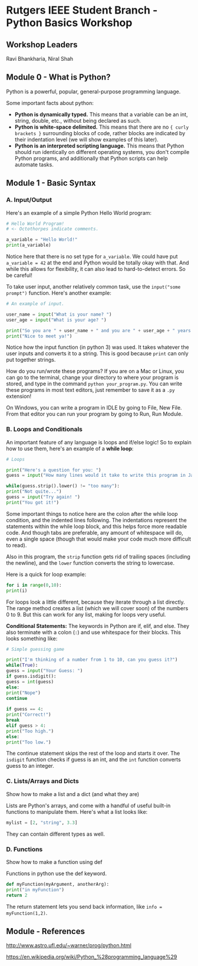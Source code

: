 # Rutgers IEEE Student Branch - Python Basics Workshop

## Workshop Leaders

Ravi Bhankharia, Niral Shah

## Module 0 - What is Python?

Python is a powerful, popular, general-purpose programming language.

Some important facts about python:

* **Python is dynamically typed.** This means that a variable can be an int, string, double, etc., without being declared as such.
* **Python is white-space delimited.** This means that there are no `{ curly brackets }` surrounding blocks of code, rather blocks are indicated by their indentation level (we will show examples of this later).
* **Python is an interpreted scripting language.** This means that Python should run identically on different operating systems, you don't compile Python programs, and additionally that Python scripts can help automate tasks.

## Module 1 - Basic Syntax

### A. Input/Output

Here's an example of a simple Python Hello World program:

```python
# Hello World Program!
# <- Octothorpes indicate comments.

a_variable = "Hello World!"
print(a_variable)
```

Notice here that there is no set type for `a_variable`. We could have put `a_variable = 42` at the end and Python would be totally okay with that. And while this allows for flexibility, it can also lead to hard-to-detect errors. So be careful!

To take user input, another relatively common task, use the `input("some prompt")` function. Here's another example:

```python
# An example of input.

user_name = input("What is your name? ")
user_age = input("What is your age? ")

print("So you are " + user_name + " and you are " + user_age + " years old.")
print("Nice to meet ya!")
```

Notice how the input function (in python 3) was used. It takes whatever the user inputs and converts it to a string. This is good because `print` can only put together strings.

How do you run/wrote these programs? If you are on a Mac or Linux, you can go to the terminal, change your directory to where your program is stored, and type in the command `python your_program.py`. You can write these programs in most text editors, just remember to save it as a `.py` extension!

On Windows, you can write a program in IDLE by going to File, New File. From that editor you can run your program by going to Run, Run Module.

### B. Loops and Conditionals

An important feature of any language is loops and if/else logic! So to explain how to use them, here's an example of a **while loop**:

```python
# Loops

print("Here's a question for you: ")
guess = input("How many lines would it take to write this program in Java? ")

while(guess.strip().lower() != "too many"):
print("Not quite...")
guess = input("Try again! ")
print("You got it!")
```

Some important things to notice here are the colon after the while loop condition, and the indented lines following. The indentations represent the statements within the while loop block, and this helps force more readable code. And though tabs are preferable, any amount of whitespace will do, even a single space (though that would make your code much more difficult to read).

Also in this program, the `strip` function gets rid of trailing spaces (including the newline), and the `lower` function converts the string to lowercase.

Here is a quick for loop example:

```python
for i in range(0,10):
print(i)
```

For loops look a little different, because they iterate through a list directly. The range method creates a list (which we will cover soon) of the numbers 0 to 9. But this can work for any list, making for loops very useful.

**Conditional Statements:** The keywords in Python are if, elif, and else. They also terminate with a colon (`:`) and use whitespace for their blocks. This looks something like:

```python
# Simple guessing game

print("I'm thinking of a number from 1 to 10, can you guess it?")
while(True):
guess = input("Your Guess: ")
if guess.isdigit():
guess = int(guess)
else:
print("Nope")
continue
    
if guess == 4:
print("Correct!")
break
elif guess > 4:
print("Too high.")
else:
print("Too low.")
```

The continue statement skips the rest of the loop and starts it over. The `isdigit` function checks if guess is an int, and the `int` function converts guess to an integer.
  

### C. Lists/Arrays and Dicts

Show how to make a list and a dict (and what they are)

Lists are Python's arrays, and come with a handful of useful built-in functions to manipulate them. Here's what a list looks like:

```python
mylist = [2, "string", 3.3]
```

They can contain different types as well.

### D. Functions

Show how to make a function using def

Functions in python use the def keyword.

```python
def myFunction(myArgument, anotherArg):
print("in myFunction")
return 2
```

The return statement lets you send back information, like `info = myFunction(1,2)`.

## Module - References

http://www.astro.ufl.edu/~warner/prog/python.html

https://en.wikipedia.org/wiki/Python_%28programming_language%29

